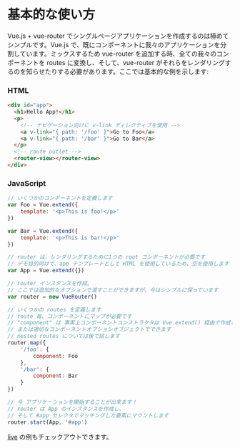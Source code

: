 # 基本的な使い方

Vue.js + vue-router でシングルページアプリケーションを作成するのは極めてシンプルです。Vue.js で、既にコンポーネントに我々のアプリケーションを分割しています。ミックスするため vue-router を追加する時、全ての我々のコンポーネントを routes に変換し、そして、vue-router がそれらをレンダリングするのを知らせたりする必要があります。ここでは基本的な例を示します:

### HTML

``` html
<div id="app">
  <h1>Hello App!</h1>
  <p>
    <!-- ナビゲーション向けに v-link ディレクティブを使用 -->
    <a v-link="{ path: '/foo' }">Go to Foo</a>
    <a v-link="{ path: '/bar' }">Go to Bar</a>
  </p>
  <!-- route outlet -->
  <router-view></router-view>
</div>
```

### JavaScript

``` js
// いくつかのコンポーネントを定義します
var Foo = Vue.extend({
    template: '<p>This is foo!</p>'
})

var Bar = Vue.extend({
    template: '<p>This is bar!</p>'
})

// router は、レンダリングするために1つの root コンポーネントが必要です
// デモ目的向けで、app テンプレートとして HTML を使用しているため、空を使用します
var App = Vue.extend({})

// router インスタンスを作成。
// ここでは追加的なオプションで渡すことができますが、今はシンプルに保っています
var router = new VueRouter()

// いくつかの routes を定義します
// route 毎、コンポーネントにマップが必要です
// "component" は 事実上コンポーネントコンストラクタは Vue.extend() 経由で作成されるか、
// または適切なコンポーネントオプションオブジェクトでできます
// nested routes については後で話します
router.map({
    '/foo': {
        component: Foo
    },
    '/bar': {
        component: Bar
    }
})

// 今 アプリケーションを開始することが出来ます！
// router は App のインスタンスを作成し、
// そして #app セレクタでマッチングした要素にマウントします
router.start(App, '#app')
```

[live](http://jsfiddle.net/yyx990803/xyu276sa/) の例もチェックアウトできます。
